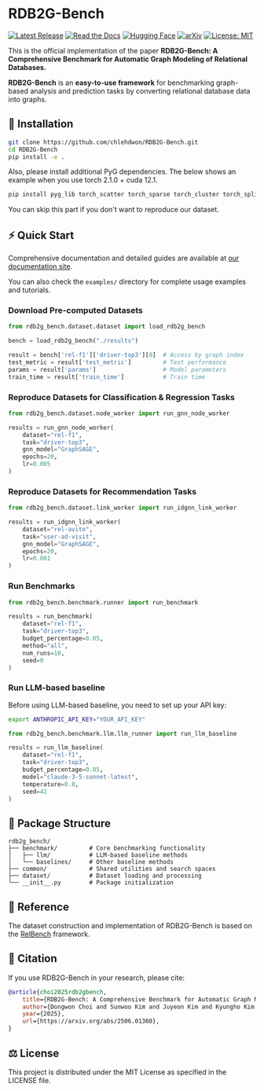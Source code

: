 # RDB2G-Bench 

[![Latest Release](https://img.shields.io/badge/Latest-v0.1-success)](https://github.com/chlehdwon/RDB2G-Bench/releases)
[![Read the Docs](https://img.shields.io/readthedocs/RDB2G-Bench)](https://rdb2g-bench.readthedocs.io/en/latest/)
[![Hugging Face](https://img.shields.io/badge/🤗_Hugging_Face-Datasets-blue)](https://huggingface.co/datasets/kaistdata/RDB2G-Bench)
[![arXiv](https://img.shields.io/badge/arXiv-2506.01360-b31b1b.svg)](https://arxiv.org/abs/2506.01360)
[![License: MIT](https://img.shields.io/badge/License-MIT-green.svg)](https://opensource.org/licenses/MIT)

This is the official implementation of the paper **RDB2G-Bench: A Comprehensive Benchmark for Automatic Graph Modeling of Relational Databases.**

**RDB2G-Bench** is an **easy-to-use framework** for benchmarking graph-based analysis and prediction tasks by converting relational database data into graphs.

## 🚀 Installation

```bash
git clone https://github.com/chlehdwon/RDB2G-Bench.git
cd RDB2G-Bench
pip install -e .
```

Also, please install additional PyG dependencies. The below shows an example when you use torch 2.1.0 + cuda 12.1.

```bash
pip install pyg_lib torch_scatter torch_sparse torch_cluster torch_spline_conv -f https://data.pyg.org/whl/torch-2.1.0+cu121.html
```
You can skip this part if you don't want to reproduce our dataset.

## ⚡ Quick Start

Comprehensive documentation and detailed guides are available at [our documentation site](https://rdb2g-bench.readthedocs.io/en/latest/).

You can also check the `examples/` directory for complete usage examples and tutorials.

### Download Pre-computed Datasets

```python
from rdb2g_bench.dataset.dataset import load_rdb2g_bench

bench = load_rdb2g_bench("./results")

result = bench['rel-f1']['driver-top3'][0]  # Access by graph index
test_metric = result['test_metric']         # Test performance
params = result['params']                   # Model parameters
train_time = result['train_time']           # Train time
```

### Reproduce Datasets for Classification & Regression Tasks

```python
from rdb2g_bench.dataset.node_worker import run_gnn_node_worker

results = run_gnn_node_worker(
    dataset="rel-f1",
    task="driver-top3",
    gnn_model="GraphSAGE",
    epochs=20,
    lr=0.005
)
```

### Reproduce Datasets for Recommendation Tasks

```python
from rdb2g_bench.dataset.link_worker import run_idgnn_link_worker

results = run_idgnn_link_worker(
    dataset="rel-avito",
    task="user-ad-visit",
    gnn_model="GraphSAGE",
    epochs=20,
    lr=0.001
)
```

### Run Benchmarks

```python
from rdb2g_bench.benchmark.runner import run_benchmark

results = run_benchmark(
    dataset="rel-f1",
    task="driver-top3", 
    budget_percentage=0.05,
    method="all",
    num_runs=10,
    seed=0
)
```

### Run LLM-based baseline

Before using LLM-based baseline, you need to set up your API key:

```bash
export ANTHROPIC_API_KEY="YOUR_API_KEY"
```

```python
from rdb2g_bench.benchmark.llm.llm_runner import run_llm_baseline

results = run_llm_baseline(
    dataset="rel-f1",
    task="driver-top3",
    budget_percentage=0.05,
    model="claude-3-5-sonnet-latest",
    temperature=0.8,
    seed=42
)
```

## 📁 Package Structure

```
rdb2g_bench/
├── benchmark/         # Core benchmarking functionality
│   ├── llm/           # LLM-based baseline methods
│   └── baselines/     # Other baseline methods
├── common/            # Shared utilities and search spaces  
├── dataset/           # Dataset loading and processing
└── __init__.py        # Package initialization
```

## 📖 Reference

The dataset construction and implementation of RDB2G-Bench is based on the [RelBench](https://github.com/snap-stanford/relbench) framework.

## 📝 Citation

If you use RDB2G-Bench in your research, please cite:

```bibtex
@article{choi2025rdb2gbench,
    title={RDB2G-Bench: A Comprehensive Benchmark for Automatic Graph Modeling of Relational Databases}, 
    author={Dongwon Choi and Sunwoo Kim and Juyeon Kim and Kyungho Kim and Geon Lee and Shinhwan Kang and Myunghwan Kim and Kijung Shin},
    year={2025},
    url={https://arxiv.org/abs/2506.01360}, 
}
```

## ⚖️ License

This project is distributed under the MIT License as specified in the LICENSE file.


